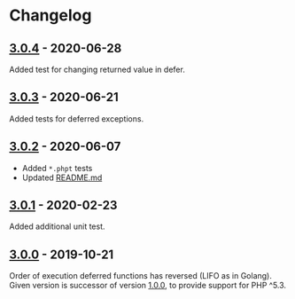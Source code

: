 # Changelog

## [3.0.4] - 2020-06-28

Added test for changing returned value in defer.

## [3.0.3] - 2020-06-21

Added tests for deferred exceptions.

## [3.0.2] - 2020-06-07

* Added `*.phpt` tests
* Updated [README.md](README.md)

## [3.0.1] - 2020-02-23

Added additional unit test.

## [3.0.0] - 2019-10-21

Order of execution deferred functions has reversed (LIFO as in Golang).
Given version is successor of version [1.0.0], to provide support for PHP ^5.3.

[3.0.4]: https://github.com/php-defer/php-defer/compare/v3.0.3...v3.0.4
[3.0.3]: https://github.com/php-defer/php-defer/compare/v3.0.2...v3.0.3
[3.0.2]: https://github.com/php-defer/php-defer/compare/v3.0.1...v3.0.2
[3.0.1]: https://github.com/php-defer/php-defer/compare/v3.0.0...v3.0.1
[3.0.0]: https://github.com/php-defer/php-defer/compare/v1.0.0...v3.0.0
[1.0.0]: https://github.com/php-defer/php-defer/tree/v1.0.0
